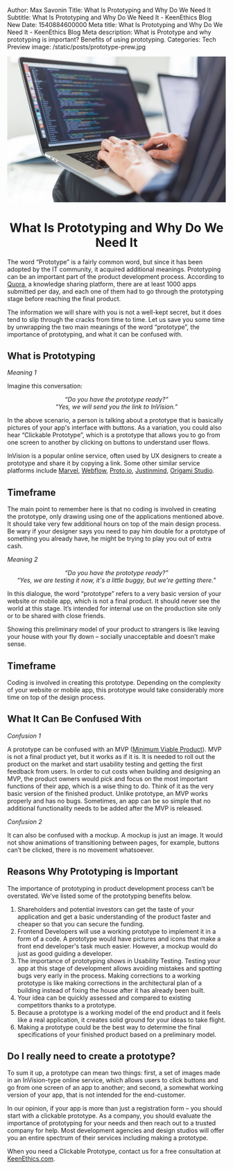 Author: Max Savonin
Title: What Is Prototyping and Why Do We Need It
Subtitle: What Is Prototyping and Why Do We Need It - KeenEthics Blog
New Date: 1540884600000
Meta title: What Is Prototyping and Why Do We Need It - KeenEthics Blog
Meta description: What is Prototype and why prototyping is important? Benefits of using prototyping.
Categories: Tech
Preview image: /static/posts/prototype-prew.jpg

![Prototype](/static/posts/prototype.jpg)

<h1 style="text-align: center;">What Is Prototyping and Why Do We Need It</h1>

<p>The word “Prototype” is a fairly common word, but since it has been adopted by the IT community, it acquired additional meanings. Prototyping can be an important part of the product development process. According to <a href="//www.quora.com/How-many-apps-are-submitted-to-Apples-App-Store-on-an-average-day" target="_blank" rel="noopener noreferrer nofollow">Quora</a>, a knowledge sharing platform, there are at least 1000 apps submitted per day, and each one of them had to go through the prototyping stage before reaching the final product.</p>

The information we will share with you is not a well-kept secret, but it does tend to slip through the cracks from time to time. Let us save you some time by unwrapping the two main meanings of the word “prototype”, the importance of prototyping, and what it can be confused with.

## What is Prototyping

*Meaning 1*

Imagine this conversation:

<p style="font-style: italic; text-align: center;">
   “Do you have the prototype ready?”</br>
   “Yes, we will send you the link to InVision.”
</p>

In the above scenario, a person is talking about a prototype that is basically pictures of your app's interface with buttons. As a variation, you could also hear “Clickable Prototype”, which is a prototype that allows you to go from one screen to another by clicking on buttons to understand user flows.

<p>
   InVision is a popular online service, often used by UX designers to create a prototype and share it by copying a link. Some other similar service platforms include
   <a href="//marvelapp.com/" target="_blank" rel="noreferrer noopener nofollow">Marvel</a>,
   <a href="//webflow.com/" target="_blank" rel="noreferrer noopener nofollow">Webflow</a>,
   <a href="//proto.io/" target="_blank" rel="noreferrer noopener nofollow">Proto.io</a>,
   <a href="//www.justinmind.com/" target="_blank" rel="noreferrer noopener nofollow">Justinmind</a>,
   <a href="//origami.design/" target="_blank" rel="noreferrer noopener nofollow">Origami Studio</a>.
</p>

## Timeframe

The main point to remember here is that no coding is involved in creating the prototype, only drawing using one of the applications mentioned above. It should take very few additional hours on top of the main design process. Be wary if your designer says you need to pay him double for a prototype of something you already have, he might be trying to play you out of extra cash.

*Meaning 2*
<p style="font-style: italic; text-align: center;">
   “Do you have the prototype ready?”</br>
   “Yes, we are testing it now, it's a little buggy, but we're getting there.”
</p>

In this dialogue, the word “prototype” refers to a very basic version of your website or mobile app, which is not a final product. It should never see the world at this stage. It’s intended for internal use on the production site only or to be shared with close friends.

Showing this preliminary model of your product to strangers is like leaving your house with your fly down – socially unacceptable and doesn’t make sense.

## Timeframe

Coding is involved in creating this prototype. Depending on the complexity of your website or mobile app, this prototype would take considerably more time on top of the design process.

## What It Can Be Confused With

*Confusion 1*

A prototype can be confused with an MVP ([Minimum Viable Product](/approach-minimum-viable-product)). MVP is not a final product yet, but it works as if it is. It is needed to roll out the product on the market and start usability testing and getting the first feedback from users. In order to cut costs when building and designing an MVP, the product owners would pick and focus on the most important functions of their app, which is a wise thing to do. Think of it as the very basic version of the finished product. Unlike prototype, an MVP works properly and has no bugs. Sometimes, an app can be so simple that no additional functionality needs to be added after the MVP is released.

*Confusion 2*

It can also be confused with a mockup. A mockup is just an image. It would not show animations of transitioning between pages, for example, buttons can’t be clicked, there is no movement whatsoever.

## Reasons Why Prototyping is Important

The importance of prototyping in product development process can’t be overstated. We’ve listed some of the prototyping benefits below.

1. Shareholders and potential investors can get the taste of your application and get a basic understanding of the product faster and cheaper so that you can secure the funding.
2. Frontend Developers will use a working prototype to implement it in a form of a code. A prototype would have pictures and icons that make a front end developer's task much easier. However, a mockup would do just as good guiding a developer.
3. The importance of prototyping shows in Usability Testing. Testing your app at this stage of development allows avoiding mistakes and spotting bugs very early in the process. Making corrections to a working prototype is like making corrections in the architectural plan of a building instead of fixing the house after it has already been built.
4. Your idea can be quickly assessed and compared to existing competitors thanks to a prototype.
5. Because a prototype is a working model of the end product and it feels like a real application, it creates solid ground for your ideas to take flight.
6. Making a prototype could be the best way to determine the final specifications of your finished product based on a preliminary model.

## Do I really need to create a prototype?

To sum it up, a prototype can mean  two things: first, a set of images made in an InVision-type online service, which allows users to click buttons and go from one screen of an app to another; and second, a somewhat working version of your app, that is not intended for the end-customer.

In our opinion, if your app is more than just a registration form – you should start with a clickable prototype. As a company, you should evaluate the importance of prototyping for your needs and then reach out to a trusted company for help. Most development agencies and design studios will offer you an entire spectrum of their services including making a prototype.

<p>
   When you need a Clickable Prototype, contact us for a free consultation at <a href="/" target="_blank" rel="noreferrer noopener">KeenEthics.com</a>.
</p>